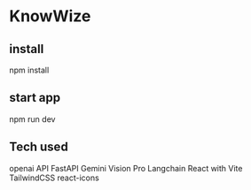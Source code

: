 # KnowWize
## install
npm install
## start app
npm run dev
## Tech used

openai API
FastAPI
Gemini Vision Pro
Langchain
React with Vite
TailwindCSS
react-icons
